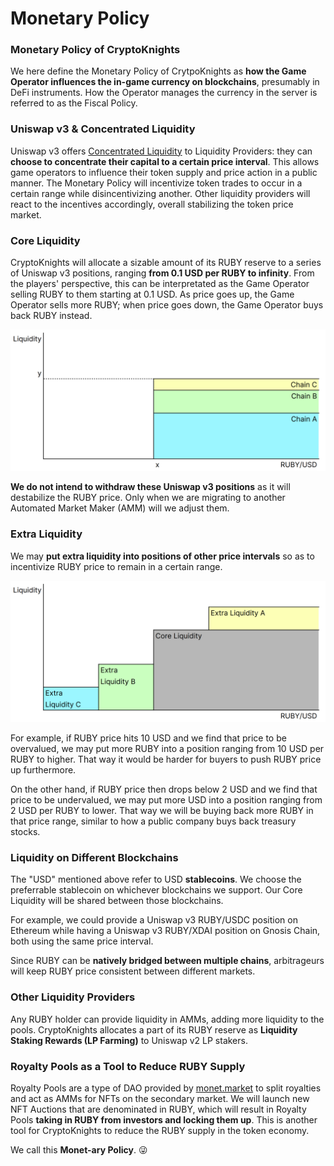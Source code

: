 # Monetary Policy

### Monetary Policy of CryptoKnights

We here define the Monetary Policy of CrytpoKnights as **how the Game Operator influences the in-game currency on blockchains**, presumably in DeFi instruments. How the Operator manages the currency in the server is referred to as the Fiscal Policy.

### Uniswap v3 & Concentrated Liquidity

Uniswap v3 offers [Concentrated Liquidity](https://docs.uniswap.org/protocol/concepts/V3-overview/concentrated-liquidity) to Liquidity Providers: they can **choose to concentrate their capital to a certain price interval**. This allows game operators to influence their token supply and price action in a public manner. The Monetary Policy will incentivize token trades to occur in a certain range while disincentivizing another. Other liquidity providers will react to the incentives accordingly, overall stabilizing the token price market.

### Core Liquidity

CryptoKnights will allocate a sizable amount of its RUBY reserve to a series of Uniswap v3 positions, ranging **from 0.1 USD per RUBY to infinity**. From the players' perspective, this can be interpretated as the Game Operator selling RUBY to them starting at 0.1 USD. As price goes up, the Game Operator sells more RUBY; when price goes down, the Game Operator buys back RUBY instead.

![Core Liquidity on 3 Blockchains | Ranging from Price=x to Infinity | Total Liquidity=y](<../.gitbook/assets/Graph1 Core Liquidity.png>)

**We do not intend to withdraw these Uniswap v3 positions** as it will destabilize the RUBY price. Only when we are migrating to another Automated Market Maker (AMM) will we adjust them.

### Extra Liquidity

We may **put extra liquidity into positions of other price intervals** so as to incentivize RUBY price to remain in a certain range.

![3 Extra Liquidity Positions Added](<../.gitbook/assets/Graph2 Extra Liquidity.png>)

For example, if RUBY price hits 10 USD and we find that price to be overvalued, we may put more RUBY into a position ranging from 10 USD per RUBY to higher. That way it would be harder for buyers to push RUBY price up furthermore.

On the other hand, if RUBY price then drops below 2 USD and we find that price to be undervalued, we may put more USD into a position ranging from 2 USD per RUBY to lower. That way we will be buying back more RUBY in that price range, similar to how a public company buys back treasury stocks.

### Liquidity on Different Blockchains

The "USD" mentioned above refer to USD **stablecoins**. We choose the preferrable stablecoin on whichever blockchains we support. Our Core Liquidity will be shared between those blockchains.

For example, we could provide a Uniswap v3 RUBY/USDC position on Ethereum while having a Uniswap v3 RUBY/XDAI position on Gnosis Chain, both using the same price interval.

Since RUBY can be **natively bridged between multiple chains**, arbitrageurs will keep RUBY price consistent between different markets.

### Other Liquidity Providers

Any RUBY holder can provide liquidity in AMMs, adding more liquidity to the pools. CryptoKnights  allocates a part of its RUBY reserve as **Liquidity Staking Rewards (LP Farming)** to Uniswap v2 LP stakers.

### Royalty Pools as a Tool to Reduce RUBY Supply

Royalty Pools are a type of DAO provided by [monet.market](https://monet.market/) to split royalties and act as AMMs for NFTs on the secondary market. We will launch new NFT Auctions that are denominated in RUBY, which will result in Royalty Pools **taking in RUBY from investors and locking them up**. This is another tool for CryptoKnights to reduce the RUBY supply in the token economy.

We call this **Monet-ary Policy**. 😜
